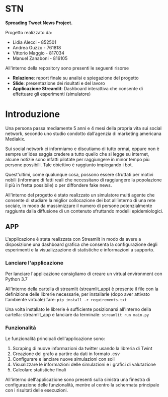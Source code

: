 # STN
**Spreading Tweet News Project.**

Progetto realizzato da:

- Lidia Alecci - 852501
- Andrea Guzzo - 761818
- Vittorio Maggio - 817034
- Manuel Zanaboni - 816105



All'interno della repository sono presenti le seguenti risorse

- **Relazione**: report finale su analisi e spiegazione del progetto
- **Slide**: presentazione dei risultati e del lavoro
- **Applicazione Streamlit**: Dashboard interattiva che consente di effettuare gli esperimenti (simulatore)



# Introduzione

Una persona passa mediamente 5 anni e 4 mesi della propria vita sui social network, secondo uno studio condotto dall’agenzia di marketing americana Mediakix. 

Sui social network ci informiamo e discutiamo di tutto ormai, eppure non è sempre un'idea saggia credere a tutto quello che si legge su internet, alcune notizie sono infatti pilotate per raggiungere in minor tempo più persone possibili. Tale obiettivo è raggiunto impiegando i bot. 

Quest'ultimi, come qualunque cosa, possono essere sfruttati per motivi nobili (informare di fatti reali che necessitano di raggiungere la popolazione il più in fretta possibile) o per diffondere fake news.

All'interno del progetto è stato realizzato un simulatore multi agente che consente di studiare la miglior collocazione dei bot all’interno di una rete sociale, in modo da massimizzare il numero di persone potenzialmente raggiunte dalla diffusione di un contenuto sfruttando modelli epidemiologici.



## APP

L'applicazione è stata realizzata con Streamlit in modo da avere a disposizione una dashboard grafica che consenta la configurazione degli esperimenti e la visualizzazione di statistiche e informazioni a supporto.



### Lanciare l'applicazione

Per lanciare l'applicazione consigliamo di creare un virtual environment con Python 3.7

All'interno della cartella di streamlit (streamlit_app) è presente il file con la definizione delle librerie necessarie, per installarle (dopo aver attivato l'ambiente virtuale) fare: `pip install -r requirements.txt`

Una volta installato le librerie è sufficiente posizionarsi all'interno della cartella: streamlit_app e lanciare da terminale: `streamlit run main.py`



### Funzionalità

Le funzionalità principali dell'applicazione sono:

1. Scraping di nuove informazioni da twitter usando la libreria di Twint
2. Creazione del grafo a partire da dati in formato .csv
3. Configurare e lanciare nuove simulazioni con soil
4. Visualizzare le informazioni delle simulazioni e i grafici di valutazione
5. Calcolare statistiche finali

All'interno dell'applicazione sono presenti sulla sinistra una finestra di configurazione delle funzionalità, mentre al centro la schermata principale con i risultati delle esecuzioni.